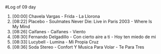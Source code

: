 #Log of 09 day

1. [00:00] Chavela Vargas - Frida - La Llorona
1. [08:22] Placebo - Soulmates Never Die: Live in Paris 2003 - Where Is My Mind
1. [08:26] Caifanes - Caifanes - Viento
1. [08:30] Fernando Delgadillo - Con cierto aire a ti - Hoy ten miedo de mi
1. [08:33] Lucybell - Lumina - Mi Propia Cruz
1. [08:36] Soda Stereo - Confort Y Musica Para Volar - Te Para Tres

